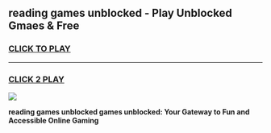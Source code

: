 
## reading games unblocked - Play Unblocked Gmaes & Free
<h3>
<a href="https://premium.freeplayer.one?title=reading_games_unblocked&ref=20F">CLICK TO PLAY</a></h3>
<hr>

<h3>
<a href="https://premium.freeplayer.one?title=reading_games_unblocked&ref=20F">CLICK 2 PLAY</a>
  
</h3>

<a href="https://premium.freeplayer.one?title=reading_games_unblocked&ref=20F/"><img src="https://clearcache.store/games.png"></a>


**reading games unblocked games unblocked: Your Gateway to Fun and Accessible Online Gaming**
